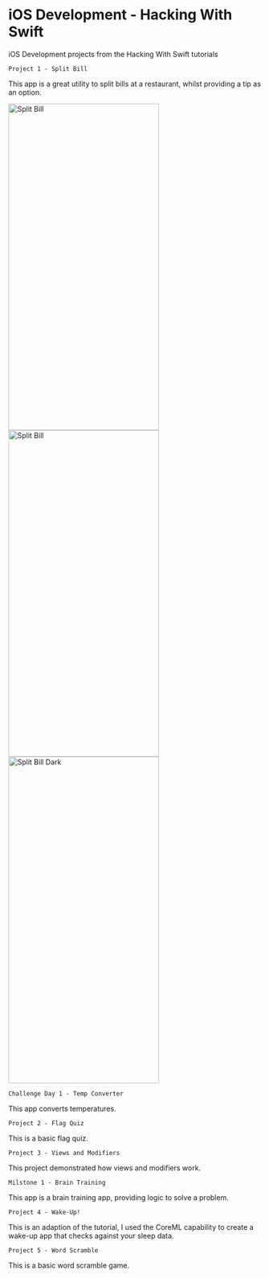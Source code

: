 # iOS Development - Hacking With Swift
 iOS Development projects from the Hacking With Swift tutorials 
 
    Project 1 - Split Bill
    
This app is a great utility to split bills at a restaurant, whilst providing a tip as an option.

<img src="https://user-images.githubusercontent.com/84573770/131426037-cebf8a5f-e6ca-4851-aed9-9919896cb498.mp4" alt="Split Bill" width="300" height="650"> <img src="https://user-images.githubusercontent.com/84573770/131426046-6265809f-3aac-41fd-81fc-6a54efdc7334.png" alt="Split Bill" width="300" height="650"> <img src="https://user-images.githubusercontent.com/84573770/131426029-41a467cf-aeab-41d2-833a-adb46f7c10a2.png" alt="Split Bill Dark" width="300" height="650">
    
    Challenge Day 1 - Temp Converter
    
This app converts temperatures.
    
    Project 2 - Flag Quiz
    
This is a basic flag quiz.
    
    Project 3 - Views and Modifiers
    
This project demonstrated how views and modifiers work.
    
    Milstone 1 - Brain Training
    
This app is a brain training app, providing logic to solve a problem.
    
    Project 4 - Wake-Up!
    
This is an adaption of the tutorial, I used the CoreML capability to create a wake-up app that checks against your sleep data.
    
    Project 5 - Word Scramble
    
This is a basic word scramble game.
